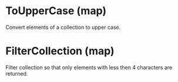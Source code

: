 ToUpperCase (map)
=================

Convert elements of a collection to upper case.

FilterCollection (map)
======================

Filter collection so that only elements with less then 4 characters are returned.